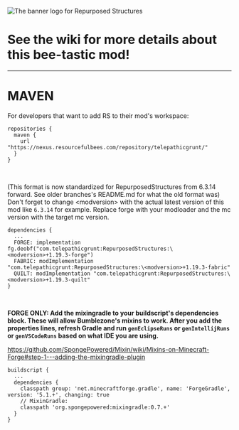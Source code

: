 ![The banner logo for Repurposed Structures](https://user-images.githubusercontent.com/40846040/212383632-2d628e1a-a086-490f-8863-823210407626.png)

# See the wiki for more details about this bee-tastic mod!

***

# MAVEN

For developers that want to add RS to their mod's workspace:

```
repositories {
  maven {
    url "https://nexus.resourcefulbees.com/repository/telepathicgrunt/"
  }
}
```

&nbsp;

(This format is now standardized for RepurposedStructures from 6.3.14 forward. See older branches's README.md for what the old format was) Don't forget to change \<modversion> with the actual latest version of this mod like `6.3.14` for example. Replace forge with your modloader and the mc version with the target mc version.

```
dependencies {
  ...
  FORGE: implementation fg.deobf("com.telepathicgrunt:RepurposedStructures:\<modversion>+1.19.3-forge")
  FABRIC: modImplementation "com.telepathicgrunt:RepurposedStructures:\<modversion>+1.19.3-fabric"
  QUILT: modImplementation "com.telepathicgrunt:RepurposedStructures:\<modversion>+1.19.3-quilt"
}
```

&nbsp;

**FORGE ONLY: Add the mixingradle to your buildscript's dependencies block. These will allow Bumblezone's mixins to work. After you add the properties lines, refresh Gradle and run `genEclipseRuns` or `genIntellijRuns` or `genVSCodeRuns` based on what IDE you are using.**

https://github.com/SpongePowered/Mixin/wiki/Mixins-on-Minecraft-Forge#step-1---adding-the-mixingradle-plugin

```
buildscript {
  ...
  dependencies {
    classpath group: 'net.minecraftforge.gradle', name: 'ForgeGradle', version: '5.1.+', changing: true
    // MixinGradle:
    classpath 'org.spongepowered:mixingradle:0.7.+'
  }
}
```
